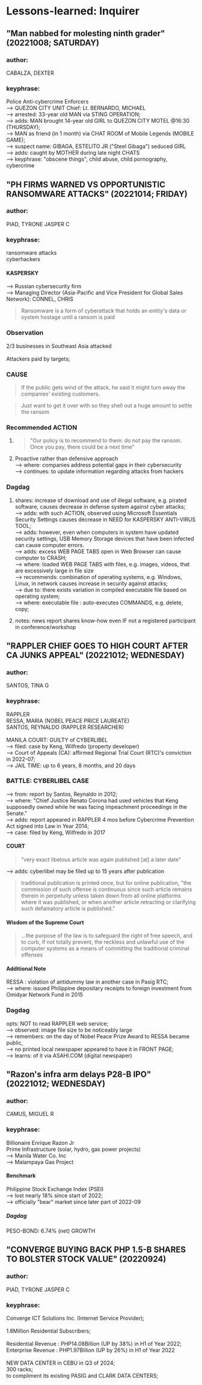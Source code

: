 # Lessons-learned: Inquirer

## "Man nabbed for molesting ninth grader" (20221008; SATURDAY)

### author: 

CABALZA, DEXTER

### keyphrase: 

Police Anti-cybercrime Enforcers<br/>
--> QUEZON CITY UNIT Chief: Lt. BERNARDO, MICHAEL<br/>
--> arrested: 33-year old MAN via STING OPERATION;<br/>
--> adds: MAN brought 14-year old GIRL to QUEZON CITY MOTEL @16:30 (THURSDAY);<br/>
--> MAN as friend (in 1 month) via CHAT ROOM of Mobile Legends (MOBILE GAME); <br/>
--> suspect name: GIBAGA, ESTELITO JR ("Steel Gibaga") seduced GIRL<br/>
--> adds: caught by MOTHER during late night CHATS<br/>
--> keyphrase: "obscene things", child abuse, child pornography, cybercrime

## "PH FIRMS WARNED VS OPPORTUNISTIC RANSOMWARE ATTACKS" (20221014; FRIDAY)

### author: 

PIAD, TYRONE JASPER C

### keyphrase: 

ransomware attacks<br/>
cyberhackers<br/>

#### KASPERSKY

--> Russian cybersecurity firm<br/>
--> Managing Director (Asia-Pacific and Vice President for Global Sales Network): CONNEL, CHRIS

> Ransomware is a form of cyberattack that holds an entity's data or system hostage until a ransom is paid

### Observation

2/3 businesses in Southeast Asia attacked<br/>
<br/>
Attackers paid by targets;

### CAUSE

> If the public gets wind of the attack, he said it might turn away the companies' existing customers.

> Just want to get it over with so they shell out a huge amount to settle the ransom

### Recommended ACTION

1) > "Our policy is to recommend to them: do not pay the ransom. Once you pay, there could be a next time"

2) Proactive rather than defensive approach<br/>
--> where: companies address potential gaps in their cybersecurity<br/>
--> continues: to update information regarding attacks from hackers

### Dagdag

1) shares: increase of download and use of illegal software, e.g. pirated software, causes decrease in defense system against cyber attacks;<br/>
--> adds: with such ACTION, observed using Microsoft Essentials Security Settings causes decrease in NEED for KASPERSKY ANTI-VIRUS TOOL;<br/>
--> adds: however, even when computers in system have updated security settings, USB Memory Storage devices that have been infected can cause computer errors.<br/>
--> adds: excess WEB PAGE TABS open in Web Browser can cause computer to CRASH;<br/>
--> where: loaded WEB PAGE TABS with files, e.g. images, videos, that are excessively large in file size<br/>
--> recommends: combination of operating systems, e.g. Windows, Linux, in network causes increase in security against attacks;<br/>
--> due to: there exists variation in compiled executable file based on operating system;<br/>
--> where: executable file : auto-executes COMMANDS, e.g. delete, copy;

2) notes: news report shares know-how even IF not a registered participant in conference/workshop



## "RAPPLER CHIEF GOES TO HIGH COURT AFTER CA JUNKS APPEAL" (20221012; WEDNESDAY)

### author: 

SANTOS, TINA G

### keyphrase: 

RAPPLER<br/>
RESSA, MARIA (NOBEL PEACE PRICE LAUREATE)<br/>
SANTOS, REYNALDO (RAPPLER RESEARCHER)<br/>
<br/>
MANILA COURT: GUILTY of CYBERLIBEL<br/>
--> filed: case by Keng, Wilfredo (property developer)<br/>
--> Court of Appeals (CA): affirmed Regional Trial Court (RTC)'s conviction in 2022-07;<br/>
--> JAIL TIME: up to 6 years, 8 months, and 20 days

### BATTLE: CYBERLIBEL CASE
--> from: report by Santos, Reynaldo in 2012;<br/>
--> where: "Chief Justice Renato Corona had used vehicles that Keng supposedly owned while he was facing impeachment proceedings in the Senate."<br/>
--> adds: report appeared in RAPPLER 4 mos before Cybercrime Prevention Act signed into Law in Year 2014;<br/>
--> case: filed by Keng, Wilfredo in 2017

#### COURT

> "very exact libelous article was again published [at] a later date"

--> adds: cyberlibel may be filed up to 15 years after publication<br/>

> traditional publication is printed once, but for online publication, "the commission of such offense is continuous since such article remains therein in perpetuity unless taken down from all online platforms where it was published, or when another article retracting or clarifying such defamatory article is published."

#### Wisdom of the Supreme Court

> ...the purpose of the law is to safeguard the right of free speech, and to curb, if not totally prevent, the reckless and unlawful use of the computer systems as a means of committing the traditional criminal offenses

#### Additional Note

RESSA : violation of antidummy law in another case in Pasig RTC;<br/>
--> where: issued Philippine depositary receipts to foreign investment from Omidyar Network Fund in 2015

### Dagdag

opts: NOT to read RAPPLER web service;<br/>
--> observed: image file size to be noticeably large<br/>
--> remembers: on the day of Nobel Peace Prize Award to RESSA became public,<br/> 
--> no printed local newspaper appeared to have it in FRONT PAGE;<br/>
--> learns: of it via ASAHI.COM (digital newspaper)


## "Razon's infra arm delays P28-B IPO" (20221012; WEDNESDAY)

### author: 

CAMUS, MIGUEL R

### keyphrase: 

Billionaire Enrique Razon Jr<br/>
Prime Infrastructure (solar, hydro, gas power projects)<br/>
--> Manila Water Co. Inc<br/>
--> Malampaya Gas Project


#### Benchmark

Philippine Stock Exchange Index (PSEI)<br/>
--> lost nearly 18% since start of 2022;<br/>
--> officially "bear" market since later part of 2022-09

##### Dagdag

PESO-BOND: 6.74% (net) GROWTH 

## "CONVERGE BUYING BACK PHP 1.5-B SHARES TO BOLSTER STOCK VALUE" (20220924)

### author: 

PIAD, TYRONE JASPER C

### keyphrase: 

Converge ICT Solutions Inc. (Internet Service Provider);<br/>
<br/>
1.8Million Residential Subscribers;<br/>
<br/>
Residential Revenue : PHP14.08Billion (UP by 38%) in H1 of Year 2022;<br/>
Enterprise Revenue : PHP1.97Billion (UP by 26%) in H1 of Year 2022<br/>
<br/>
NEW DATA CENTER in CEBU in Q3 of 2024;<br/>
300 racks;<br/>
to compliment its existing PASIG and CLARK DATA CENTERS;<br/>
